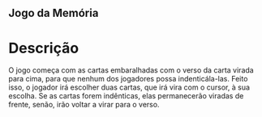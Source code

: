 ## Jogo da Memória

# Descrição
O jogo começa com as cartas embaralhadas com o verso da carta virada para cima,
para que nenhum dos jogadores possa indenticála-las. Feito isso, o jogador irá escolher duas cartas, que irá vira com o cursor,
à sua escolha. Se as cartas forem indênticas, elas permanecerão viradas de frente, senão, irão voltar a virar para o verso.

